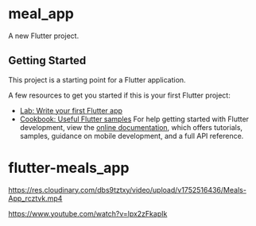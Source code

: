 # meal_app

A new Flutter project.

## Getting Started

This project is a starting point for a Flutter application.

A few resources to get you started if this is your first Flutter project:
- [Lab: Write your first Flutter app](https://docs.flutter.dev/get-started/codelab)
- [Cookbook: Useful Flutter samples](https://docs.flutter.dev/cookbook)
For help getting started with Flutter development, view the
[online documentation](https://docs.flutter.dev/), which offers tutorials,
samples, guidance on mobile development, and a full API reference.
# flutter-meals_app

https://res.cloudinary.com/dbs9tztxy/video/upload/v1752516436/Meals-App_rcztvk.mp4



https://www.youtube.com/watch?v=lpx2zFkapIk


